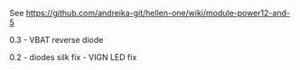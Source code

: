 See https://github.com/andreika-git/hellen-one/wiki/module-power12-and-5

0.3
	- VBAT reverse diode

0.2
	- diodes silk fix
	- VIGN LED fix 
